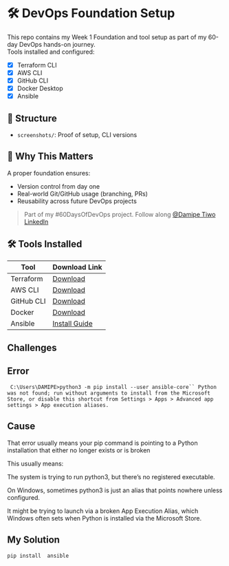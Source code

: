 # 🛠️ DevOps Foundation Setup

This repo contains my Week 1 Foundation and tool setup as part of my 60-day DevOps hands-on journey.  
Tools installed and configured:

- [x] Terraform CLI
- [x] AWS CLI
- [x] GitHub CLI
- [x] Docker Desktop
- [x] Ansible

## 📂 Structure

- `screenshots/`: Proof of setup, CLI versions

## 📌 Why This Matters

A proper foundation ensures:
- Version control from day one
- Real-world Git/GitHub usage (branching, PRs)
- Reusability across future DevOps projects

> Part of my #60DaysOfDevOps project. Follow along [@Damipe Tiwo LinkedIn](https://www.linkedin.com/in/damipe-tiwo/)


## 🛠️ Tools Installed

| Tool        | Download Link |
|-------------|----------------|
| Terraform   | [Download](https://developer.hashicorp.com/terraform/downloads) |
| AWS CLI     | [Download](https://docs.aws.amazon.com/cli/latest/userguide/install-cliv2.html) |
| GitHub CLI  | [Download](https://cli.github.com/) |
| Docker      | [Download](https://www.docker.com/products/docker-desktop/) |
| Ansible     | [Install Guide](https://docs.ansible.com/ansible/latest/installation_guide/intro_installation.html) |

## Challenges 

## Error

``` C:\Users\DAMIPE>python3 -m pip install --user ansible-core``
Python was not found; run without arguments to install from the Microsoft Store, or disable this shortcut from Settings > Apps > Advanced app settings > App execution aliases.```

## Cause
That error usually means your pip command is pointing to a Python installation that either no longer exists or is broken

This usually means:

The system is trying to run python3, but there’s no registered executable.

On Windows, sometimes python3 is just an alias that points nowhere unless configured.

It might be trying to launch via a broken App Execution Alias, which Windows often sets when Python is installed via the Microsoft Store.

## My Solution 
```pip install  ansible```

